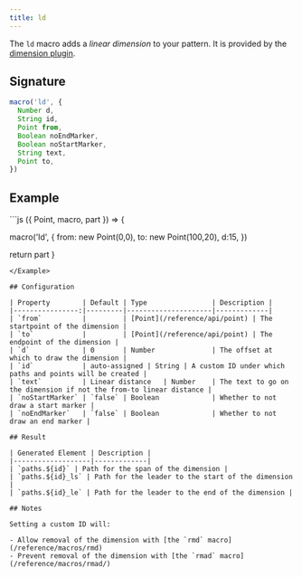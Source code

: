 ```yaml
---
title: ld
---
```


The `ld` macro adds a _linear dimension_ to your pattern.
It is provided by the [dimension plugin](/reference/plugins/dimension/).

## Signature

```js
macro('ld', {
  Number d,
  String id,
  Point from,
  Boolean noEndMarker,
  Boolean noStartMarker,
  String text,
  Point to,
})
```

## Example

<Example caption="An example of a linear dimension with the ld macro">
```js
({ Point, macro, part }) => {

  macro('ld', {
    from: new Point(0,0),
    to: new Point(100,20),
    d:15,
  })

  return part
}
```
</Example>

## Configuration

| Property        | Default | Type                | Description |
|----------------:|---------|---------------------|-------------|
| `from`          |         | [Point](/reference/api/point) | The startpoint of the dimension |
| `to`            |         | [Point](/reference/api/point) | The endpoint of the dimension |
| `d`             | 0       | Number              | The offset at which to draw the dimension |
| `id`            | auto-assigned | String | A custom ID under which paths and points will be created |
| `text`          | Linear distance   | Number    | The text to go on the dimension if not the from-to linear distance |
| `noStartMarker` | `false` | Boolean             | Whether to not draw a start marker |
| `noEndMarker`   | `false` | Boolean             | Whether to not draw an end marker |

## Result

| Generated Element | Description |
|-------------------|-------------|
| `paths.${id}` | Path for the span of the dimension |
| `paths.${id}_ls` | Path for the leader to the start of the dimension |
| `paths.${id}_le` | Path for the leader to the end of the dimension |

## Notes

Setting a custom ID will:

- Allow removal of the dimension with [the `rmd` macro](/reference/macros/rmd)
- Prevent removal of the dimension with [the `rmad` macro](/reference/macros/rmad/)
